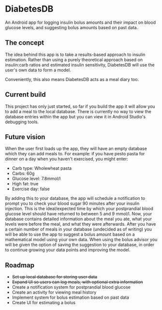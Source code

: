 # DiabetesDB
An Android app for logging insulin bolus amounts and their impact on blood glucose levels, and suggesting bolus amounts based on past data.

## The concept
The idea behind this app is to take a results-based approach to insulin estimation.
Rather than using a purely theoretical approach based on insulin:carb ratios and estimated insulin sensitivity, DiabetesDB will use the user's own data to form a model.

Conveniently, this also means DiabetesDB acts as a meal diary too.

## Current build
This project has only just started, so far if you build the app it will allow you to add a meal to the local database.  There is currently no way to view the database entries within the app but you can view it in Android Studio's debugging tools.

## Future vision
When the user first loads up the app, they will have an empty database which they can add meals to.  For example: if you have pesto pasta for dinner on a day when you haven't exercised, you might enter:
 - Carb type: Wholewheat pasta
 - Carbs: 60g
 - Glucose level: 7.8mmol/l
 - High fat: true
 - Exercise day: false

By adding this to your database, the app will schedule a notification to prompt you to check your blood sugar 90 minutes after your insulin injection.  This is the ideal/expected time by which your postprandial blood glucose level should have returned to between 5 and 9 mmol/l.
Now, your database contains detailed information about the meal you ate, what your levels were before the meal, and what they were afterwards.
After you have a certain number of meals in your database (undecided as of writing) you will be able to use the app to suggest a bolus amount based on a mathematical model using your own data.  When using the bolus advisor you will be given the option of saving the suggestion to your database, in order to continue growing your data points and improving the model.

## Roadmap
- ~~Set up local database for storing user data~~
- ~~Expand UI so users can log meals, with optional extra information~~
- Create a notification system for postprandial blood glucose
- Create an activity for viewing meal history
- Implement system for bolus estimation based on past data
- Create UI for estimating a bolus
